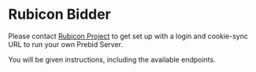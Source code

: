 # Rubicon Bidder

Please contact [Rubicon Project](../../adapters/rubicon/info.yaml) to get set up with a login and cookie-sync URL to run your own Prebid Server.

You will be given instructions, including the available endpoints.
